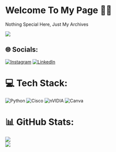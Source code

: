 # Welcome To My Page 👋🏿
Nothing Special Here, Just My Archives


![](profile.git)


## 🌐 Socials:
[![Instagram](https://img.shields.io/badge/Instagram-%23E4405F.svg?logo=Instagram&logoColor=white)](https://instagram.com/er.a.je.a) [![LinkedIn](https://img.shields.io/badge/LinkedIn-%230077B5.svg?logo=linkedin&logoColor=white)](https://linkedin.com/in/raja-ubaid-fawwaz) 

# 💻 Tech Stack:
![Python](https://img.shields.io/badge/python-3670A0?style=flat-square&logo=python&logoColor=ffdd54) ![Cisco](https://img.shields.io/badge/cisco-%23049fd9.svg?style=flat-square&logo=cisco&logoColor=black) ![nVIDIA](https://img.shields.io/badge/nVIDIA-%2376B900.svg?style=flat-square&logo=nVIDIA&logoColor=white) ![Canva](https://img.shields.io/badge/Canva-%2300C4CC.svg?style=flat-square&logo=Canva&logoColor=white)
# 📊 GitHub Stats:
![](https://nirzak-streak-stats.vercel.app/?user=newbieganas&theme=github_dark&hide_border=false)<br/>
![](https://github-readme-stats.vercel.app/api/top-langs/?username=newbieganas&theme=github_dark&hide_border=false&include_all_commits=false&count_private=false&layout=compact)

